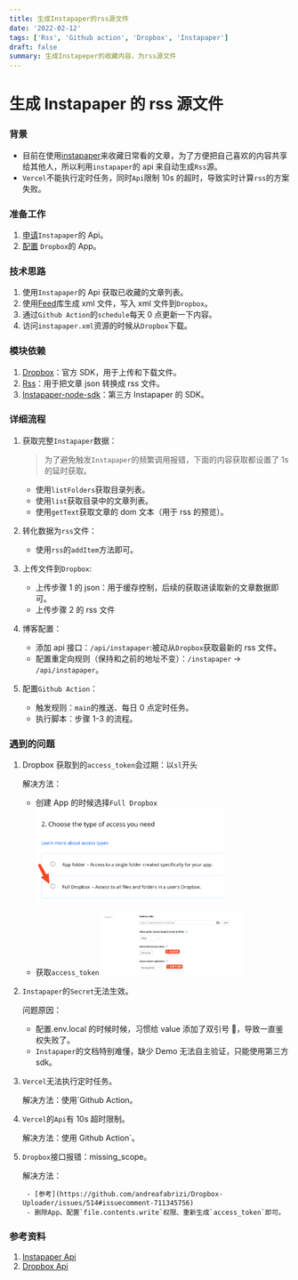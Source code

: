 ```yaml
---
title: 生成Instapaper的rss源文件
date: '2022-02-12'
tags: ['Rss', 'Github action', 'Dropbox', 'Instapaper']
draft: false
summary: 生成Instapeper的收藏内容，为rss源文件
---
```


# 生成 Instapaper 的 rss 源文件

### 背景

- 目前在使用[instapaper](https://www.instapaper.com/)来收藏日常看的文章，为了方便把自己喜欢的内容共享给其他人，所以利用`instapaper`的 api 来自动生成`Rss`源。
- `Vercel`不能执行定时任务，同时`Api`限制 10s 的超时，导致实时计算`rss`的方案失败。

### 准备工作

1. [申请](https://www.instapaper.com/main/request_oauth_consumer_token)`Instapaper`的 Api。
2. [配置](https://www.dropbox.com/developers/apps) `Dropbox`的 App。

### 技术思路

1. 使用`Instapaper`的 Api 获取已收藏的文章列表。
2. 使用[Feed](https://www.npmjs.com/package/feed)库生成 xml 文件，写入 xml 文件到`Dropbox`。
3. 通过`Github Action`的`schedule`每天 0 点更新一下内容。
4. 访问`instapaper.xml`资源的时候从`Dropbox`下载。

### 模块依赖

1. [Dropbox](https://www.npmjs.com/package/dropbox)：官方 SDK，用于上传和下载文件。
2. [Rss](https://www.npmjs.com/package/rss)：用于把文章 json 转换成 rss 文件。
3. [Instapaper-node-sdk](https://www.npmjs.com/package/instapaper-node-sdk)：第三方 Instapaper 的 SDK。

### 详细流程

1. 获取完整`Instapaper`数据：

   > 为了避免触发`Instapaper`的频繁调用报错，下面的内容获取都设置了 1s 的延时获取。

   - 使用`listFolders`获取目录列表。
   - 使用`list`获取目录中的文章列表。
   - 使用`getText`获取文章的 dom 文本（用于 rss 的预览）。

2. 转化数据为`rss`文件：
   - 使用`rss`的`addItem`方法即可。
3. 上传文件到`Dropbox`:
   - 上传步骤 1 的 json：用于缓存控制，后续的获取进读取新的文章数据即可。
   - 上传步骤 2 的 rss 文件
4. 博客配置：
   - 添加 api 接口：`/api/instapaper`:被动从`Dropbox`获取最新的 rss 文件。
   - 配置重定向规则（保持和之前的地址不变）：`/instapaper` -> `/api/instapaper`。
5. 配置`Github Action`：
   - 触发规则：`main`的推送、每日 0 点定时任务。
   - 执行脚本：步骤 1-3 的流程。

### 遇到的问题

1.  Dropbox 获取到的`access_token`会过期：以`sl`开头

    解决方法：

    - 创建 App 的时候选择`Full Dropbox`
      <img src="../../../public/static/md-img/image-20220212154625751.png" alt="image-20220212154625751" style="zoom:33%;" />

    - 获取`access_token`
      <img src="../../../public/static/md-img/image-20220212154823101.png" alt="image-20220212154823101" style="zoom: 25%;" />

2.  `Instapaper`的`Secret`无法生效。

    问题原因：

    - 配置.env.local 的时候时候，习惯给 value 添加了双引号 🤪，导致一直鉴权失败了。
    - `Instapaper`的文档特别难懂，缺少 Demo 无法自主验证，只能使用第三方 sdk。

3.  `Vercel`无法执行定时任务。

    解决方法：使用`Github Action。

4.  `Vercel`的`Api`有 10s 超时限制。

    解决方法：使用 Github Action`。

5.  `Dropbox`接口报错：missing_scope。

    解决方法：

         - [参考](https://github.com/andreafabrizi/Dropbox-Uploader/issues/514#issuecomment-711345756)
         - 删除App、配置`file.contents.write`权限、重新生成`access_token`即可。

### 参考资料

1. [Instapaper Api](https://www.instapaper.com/api)
2. [Dropbox Api](https://www.dropbox.com/developers/apps/)
